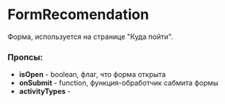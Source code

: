 # FormRecomendation
Форма, используется на странице "Куда пойти".

### Пропсы:
- **isOpen** - boolean, флаг, что форма открыта
- **onSubmit** - function, функция-обработчик сабмита формы
- **activityTypes** - 
